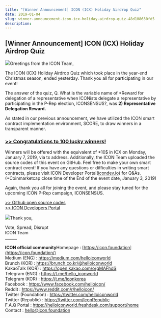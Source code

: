 ```yaml
---
title: "[Winner Announcement] ICON (ICX) Holiday Airdrop Quiz"
date: 2019-01-04
slug: winner-announcement-icon-icx-holiday-airdrop-quiz-48d108630fd5
description:
---
```


## **[Winner Announcement] ICON (ICX) Holiday Airdrop Quiz**

![](https://cdn-images-1.medium.com/max/800/0*lT5xun12IxK-hRTB)Greetings from the ICON Team,

The ICON (ICX) Holiday Airdrop Quiz which took place in the year-end Christmas season, ended yesterday. Thank you all for participating in our event!

The answer of the quiz, Q. What is the variable name of *Reward for delegation of a representative when ICONists delegate a representative by participating in the P-Rep election, ICONSENSUS?, was **2) Representative Delegation Reward.**

As stated in our previous announcement, we have utilized the ICON smart contract implementation environment, SCORE, to draw winners in a transparent manner.

### [>> Congratulations to 100 lucky winners!](https://docs.google.com/spreadsheets/d/1MO7Bsm435eQCdbHvRTslc6yb-XkQhaMnmQ-veqFnqCU/edit#gid=0)

Winners will be offered with the equivalent of *10$ in ICX on Monday, January 7, 2019, via tx address. Additionally, the ICON Team uploaded the source codes of this event on GitHub. Feel free to make your own smart contract event! If you have any questions or difficulties in writing smart contracts, please visit ICON Developer Portal([icondev.io](http://icondev.io)) for Q&As. (*Coinmarketcap close time of the End of the event date, January 3, 2019)

Again, thank you all for joining the event, and please stay tuned for the upcoming ICON P-Rep campaign, ICONSENSUS.

[>> Github open source codes](https://github.com/nomadconnection/GoodsEvent)  
[>> ICON Developers Portal](https://icondev.io)

![](https://cdn-images-1.medium.com/max/800/0*XWbopY6EoflHGs83)Thank you,

Vote, Spread, Disrupt  
ICON Team  
\_\_\_\_\_\_

**ICON official community**Homepage : [https://icon.foundation](https://icon.foundation/)  
Medium (ENG) : <https://medium.com/helloiconworld>  
Brunch (KOR) : <https://brunch.co.kr/@helloiconworld>  
KakaoTalk (KOR) : <https://open.kakao.com/o/gMAFhdS>  
Telegram (ENG) : <https://t.me/hello_iconworld>  
Telegram (KOR) : <https://t.me/iconkorea>  
Facebook : <https://www.facebook.com/helloicon/>  
Reddit : <https://www.reddit.com/r/helloicon/>  
Twitter (Foundation) : <https://twitter.com/helloiconworld>  
Twitter (Republic) : <https://twitter.com/IconRepublic>  
F.A.Q Portal : <https://helloiconworld.freshdesk.com/support/home>  
Contact : [hello@icon.foundation](http://hello@icon.foundation)


